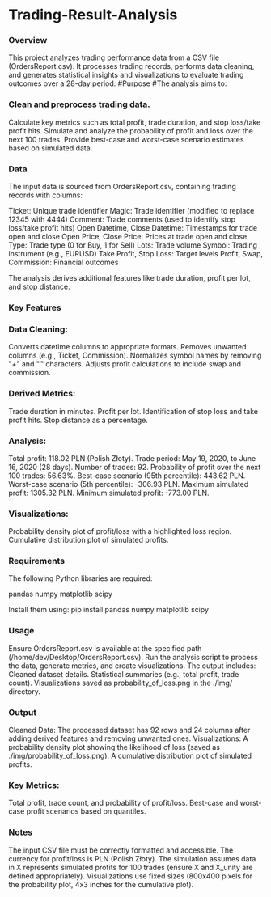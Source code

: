 # Trading-Result-Analysis
### Overview
This project analyzes trading performance data from a CSV file (OrdersReport.csv). It processes trading records, performs data cleaning, and generates statistical insights and visualizations to evaluate trading outcomes over a 28-day period.
#Purpose
#The analysis aims to:

### Clean and preprocess trading data.
Calculate key metrics such as total profit, trade duration, and stop loss/take profit hits.
Simulate and analyze the probability of profit and loss over the next 100 trades.
Provide best-case and worst-case scenario estimates based on simulated data.

### Data
The input data is sourced from OrdersReport.csv, containing trading records with columns:

Ticket: Unique trade identifier
Magic: Trade identifier (modified to replace 12345 with 4444)
Comment: Trade comments (used to identify stop loss/take profit hits)
Open Datetime, Close Datetime: Timestamps for trade open and close
Open Price, Close Price: Prices at trade open and close
Type: Trade type (0 for Buy, 1 for Sell)
Lots: Trade volume
Symbol: Trading instrument (e.g., EURUSD)
Take Profit, Stop Loss: Target levels
Profit, Swap, Commission: Financial outcomes

The analysis derives additional features like trade duration, profit per lot, and stop distance.
### Key Features

### Data Cleaning:
Converts datetime columns to appropriate formats.
Removes unwanted columns (e.g., Ticket, Commission).
Normalizes symbol names by removing "+" and "." characters.
Adjusts profit calculations to include swap and commission.


### Derived Metrics:
Trade duration in minutes.
Profit per lot.
Identification of stop loss and take profit hits.
Stop distance as a percentage.


### Analysis:
Total profit: 118.02 PLN (Polish Złoty).
Trade period: May 19, 2020, to June 16, 2020 (28 days).
Number of trades: 92.
Probability of profit over the next 100 trades: 56.63%.
Best-case scenario (95th percentile): 443.62 PLN.
Worst-case scenario (5th percentile): -306.93 PLN.
Maximum simulated profit: 1305.32 PLN.
Minimum simulated profit: -773.00 PLN.


### Visualizations:
Probability density plot of profit/loss with a highlighted loss region.
Cumulative distribution plot of simulated profits.



### Requirements
The following Python libraries are required:

pandas
numpy
matplotlib
scipy

Install them using:
pip install pandas numpy matplotlib scipy

### Usage

Ensure OrdersReport.csv is available at the specified path (/home/dev/Desktop/OrdersReport.csv).
Run the analysis script to process the data, generate metrics, and create visualizations.
The output includes:
Cleaned dataset details.
Statistical summaries (e.g., total profit, trade count).
Visualizations saved as probability_of_loss.png in the ./img/ directory.



### Output

Cleaned Data: The processed dataset has 92 rows and 24 columns after adding derived features and removing unwanted ones.
Visualizations:
A probability density plot showing the likelihood of loss (saved as ./img/probability_of_loss.png).
A cumulative distribution plot of simulated profits.


### Key Metrics:
Total profit, trade count, and probability of profit/loss.
Best-case and worst-case profit scenarios based on quantiles.



### Notes

The input CSV file must be correctly formatted and accessible.
The currency for profit/loss is PLN (Polish Złoty).
The simulation assumes data in X represents simulated profits for 100 trades (ensure X and X_unity are defined appropriately).
Visualizations use fixed sizes (800x400 pixels for the probability plot, 4x3 inches for the cumulative plot).

